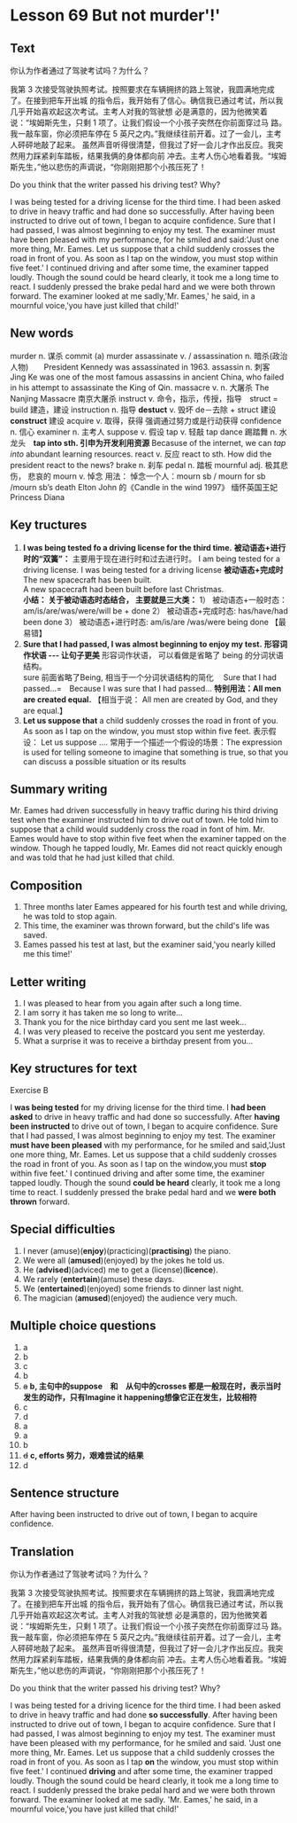 # Lesson 69 But not murder'!'

## Text

你认为作者通过了驾驶考试吗？为什么？

我第 3 次接受驾驶执照考试。按照要求在车辆拥挤的路上驾驶，我圆满地完成了。在接到把车开出城
的指令后，我开始有了信心。确信我已通过考试，所以我几乎开始喜欢起这次考试。主考人对我的驾驶想
必是满意的，因为他微笑着说：“埃姆斯先生，只剩 1 项了。让我们假设一个小孩子突然在你前面穿过马
路。我一敲车窗，你必须把车停在 5 英尺之内。”我继续往前开着。过了一会儿，主考人砰砰地敲了起来。
虽然声音听得很清楚，但我过了好一会儿才作出反应。我突然用力踩紧刹车踏板，结果我俩的身体都向前
冲去。主考人伤心地看着我。“埃姆斯先生，”他以悲伤的声调说，“你刚刚把那个小孩压死了！

Do you think that the writer passed his driving test? Why?

I was being tested for a driving license for the third time.
I had been asked to drive in heavy traffic and had done so successfully.
After having been instructed to drive out of town, I began to acquire confidence.
Sure that I had passed, I was almost beginning to enjoy my test.
The examiner must have been pleased with my performance, for he smiled and said:'Just one more thing, Mr. Eames.
Let us suppose that a child suddenly crosses the road in front of you. 
As soon as I tap on the window, you must stop within five feet.'
I continued driving and after some time, the examiner tapped loudly.
Though the sound could be heard clearly, it took me a long time to react.
I suddenly pressed the brake pedal hard and we were both thrown forward.
The examiner looked at me sadly,'Mr. Eames,' he said, in a mournful voice,'you have just killed that child!'

## New words

murder n. 谋杀  commit (a) murder
    assassinate v. / assassination n. 暗杀(政治人物)　　President Kennedy was assassinated in 1963.
    assassin n. 刺客　　Jing Ke was one of the most famous assassins in ancient China, who failed in his attempt to assassinate the King of Qin.
    massacre v. n. 大屠杀  The Nanjing Massacre 南京大屠杀
instruct v. 命令，指示，传授，指导　struct = build 建造，建设
    instruction n. 指导
    **destuct** v. 毁坏 de－去除 + struct 建设  **construct** 建设
acquire v. 取得，获得 强调通过努力或是行动获得
confidence n. 信心
examiner n. 主考人
suppose v. 假设
tap v. 轻敲   tap dance 踢踏舞
    n. 水龙头　**tap into sth. 引申为开发利用资源** 
    Becasuse of the internet, we can *tap into* abundant learning resources.
react v. 反应  react to sth.  How did the president react to the news?
brake n. 刹车
pedal n. 踏板
mournful adj. 极其悲伤， 悲哀的
    mourn v. 悼念  用法： 悼念一个人：mourn sb / mourn for sb  /mourn sb’s death
Elton John 的《Candle in the wind 1997》
缅怀英国王妃 Princess Diana

## Key tructures

1. **I was being tested fo a driving license for the third time.** 
    **被动语态+进行时的“双簧”：**
    主要用于现在进行时和过去进行时。
    I am being tested for a driving license.
    I was being tested for a driving license
    **被动语态+完成时**
    The new spacecraft has been built.  
    A new spacecraft had been built before last Christmas.  
    **小结： 关于被动语态时态结合， 主要就是三大类：**
    1） 被动语态+一般时态： am/is/are/was/were/will be + done
    2） 被动语态+完成时态: has/have/had been done
    3） 被动语态+进行时态: am/is/are /was/were being done 【最易错】
2. **Sure that I had passed, I was almost beginning to enjoy my test.**
    **形容词作状语 --- 让句子更美** 形容词作状语， 可以看做是省略了 being 的分词状语结构。  
    sure 前面省略了Being, 相当于一个分词状语结构的简化　
    Sure that I had passed...=　Because I was sure that I had passed...
    **特别用法：All men are created equal.**
    【相当于说： All men are created by God, and they are equal.】
3. **Let us suppose that** a child suddenly crosses the road in front of you.
    As soon as I tap on the window, you must stop within five feet.
    表示假设： Let us suppose ....
    常用于一个描述一个假设的场景：The expression is used for telling someone to imagine that something is true, so that you can discuss a possible situation or its results

## Summary writing

Mr. Eames had driven successfully in heavy traffic during his third driving test when the examiner instructed him to drive out of town.
He told him to suppose that a child would suddenly cross the road in font of him.
Mr. Eames would have to stop within five feet when the examiner tapped on the window.
Though he tapped loudly, Mr. Eames did not react quickly enough and was told that he had just killed that child.

## Composition

1. Three months later Eames appeared for his fourth test and while driving, he was told to stop again. 
2. This time, the examiner was thrown forward, but the child's life was saved.
3. Eames passed his test at last, but the examiner said,'you nearly killed me this time!'

## Letter writing

1. I was pleased to hear from you again after such a long time.
2. I am sorry it has taken me so long to write...
3. Thank you for the nice birthday card you sent me last week...
4. I was very pleased to receive the postcard you sent me yesterday.
5. What a surprise it was to receive a birthday present from you...

## Key structures for text

Exercise B

I **was being tested** for my driving license for the third time. I **had been asked** to drive in heavy traffic and had done so successfully. After **having been instructed** to drive out of town, I began to acquire confidence. Sure that I had passed, I was almost beginning to enjoy my test. The examiner **must have been pleased** with my performance, for he smiled and said,'Just one more thing, Mr. Eames. Let us suppose that a child suddenly crosses the road in front of you. As soon as I tap on the window,you must **stop** within five feet.' I continued driving and after some time, the examiner tapped loudly. Though the sound **could be heard** clearly, it took me a long time to react. I suddenly pressed the brake pedal hard and we **were both thrown** forward.

## Special difficulties

1. I never (amuse)(**enjoy**)(practicing)(**practising**) the piano.
2. We were all (**amused**)(enjoyed) by the jokes he told us.
3. He (**advised**)(adviced) me to get a (license)(**licence**).
4. We rarely (**entertain**)(amuse) these days.
5. We (**entertained**)(enjoyed) some friends to dinner last night.
6. The magician (**amused**)(enjoyed) the audience very much.

## Multiple choice questions

1. a
2. b
3. c
4. b
5. ~~a~~ **b, 主句中的suppose　和　从句中的crosses 都是一般现在时，表示当时发生的动作，只有Imagine it happening想像它正在发生，比较相符**
6. c
7. d
8. a
9. a
10. b
11. ~~d~~ **c, efforts 努力，艰难尝试的结果**
12. d

## Sentence structure

After having been instructed to drive out of town, I began to acquire confidence.

## Translation

你认为作者通过了驾驶考试吗？为什么？

我第 3 次接受驾驶执照考试。按照要求在车辆拥挤的路上驾驶，我圆满地完成了。在接到把车开出城
的指令后，我开始有了信心。确信我已通过考试，所以我几乎开始喜欢起这次考试。主考人对我的驾驶想
必是满意的，因为他微笑着说：“埃姆斯先生，只剩 1 项了。让我们假设一个小孩子突然在你前面穿过马
路。我一敲车窗，你必须把车停在 5 英尺之内。”我继续往前开着。过了一会儿，主考人砰砰地敲了起来。
虽然声音听得很清楚，但我过了好一会儿才作出反应。我突然用力踩紧刹车踏板，结果我俩的身体都向前
冲去。主考人伤心地看着我。“埃姆斯先生，”他以悲伤的声调说，“你刚刚把那个小孩压死了！

Do you think that the writer passed his driving test? Why?

I was being tested for a driving licence for the third time.
I had been asked to drive in heavy traffic and had done **so successfully**.
After having been instructed to drive out of town, I began to acquire confidence.
Sure that I had passed, I was almost beginning to enjoy my test.
The examiner must have been pleased with my performance, for he smiled and said.
'Just one more thing, Mr. Eames. Let us suppose that a child suddenly crosses the road in front of you.
As soon as I tap **on** the window, you must stop within five feet.'
I continued **driving** and after some time, the examiner trapped loudly.
Though the sound could be heard clearly, it took me a long time to react.
I suddenly pressed the brake pedal hard and we were both thrown forward.
The examiner looked at me sadly.
'Mr. Eames,' he said, in a mournful voice,'you have just killed that child!'
